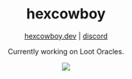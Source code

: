 <h1 align="center">
  hexcowboy
</h1>

<p align="center">
  <a href="https://cowboy.dev/" target="_blank">hexcowboy.dev</a> | <a href="https://discordapp.com/users/418557177825853443">discord</a>
</p>

<p align="center">
  Currently working on Loot Oracles.
</p>

<p align="center">
  <img src="https://github-readme-stats.vercel.app/api?username=hexcowboy&theme=dark" />
</p>


